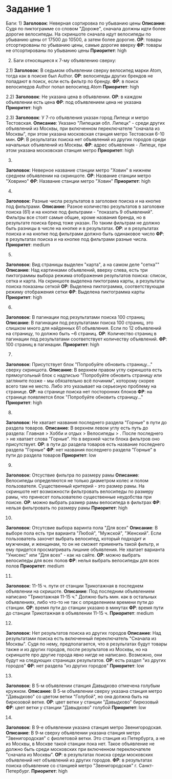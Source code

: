 # Задание 1

Баги:
1) 
__Заголовок__: Неверная сортировка по убыванию цены
__Описание__: Судя по пиктограмме со словом "Дороже", сначала должны идти более дорогие велосипеды. На скриншоте сначала идут велосипеды по убыванию цены от 17500 до 10500, а затем более дорогие.
__ОР__: товары отсортированы по убыванию цены, самые дорогие вверху
__ФР__: товары не отсортированы по убыванию цены
__Приоритет__: high

2) Баги относящиеся к 7-му объявлению сверху:

2.1) __Заголовок__: В седьмом объявлении сверху велосипед марки Atom, тогда как в поиске был Author.
__ОР__: велосипеды других брендов не попадают в поиск, если есть фильтр по бренду.
__ФР__: в поиск велосипедов Author попал велосипед Atom
__Приоритет__: high

2.2) __Заголовок__: Не указана цена в объявлении.
__ОР__: в каждом объявлении есть цена
__ФР__: под объявлением цена не указана
__Приоритет__: high

2.3) 
__Заголовок__: У 7-го объявления указан город Липецк и метро Тестовская.
__Описание__: Указано "Липецкая обл. Липецк" - среди других объявлений из Москвы, при включенном переключателе "сначала из Москвы", при этом указана московская станция метро Тестовская 6-10 мин. 
__ОР__: В результатах поиска нет объявлений из других городов среди начальных объявлений из Москвы.
__ФР__: адрес объявления - Липецк, при этом указана московская станция метро
__Приоритет__: high

3) 
__Заголовок__: Неверное название станции метро "Ховин" в нижнем среднем объявлении на скриншоте.
__ОР__: Название станции метро "Ховрино"
__ФР__: Название станции метро "Ховин"
__Приоритет__: high

4)
__Заголовок__: Разные числа результатов в заголовке поиска и на кнопке под фильтрами.
__Описание__: Разное количество результатов в заголовке поиска (61) и на кнопке под фильтрами - "показать 9 объявлений". Фильтры все стоят самые общие, кроме названия бренда, но в результате поиска бренд тоже указан. По таким фильтрам не должно быть разницы в числе на кнопке и в результатах. 
__ОР__: и в результатах поиска и на кнопке под фильтрами должно быть одинаковое число
__ФР__: в результатах поиска и на кнопке под фильтрами разные числа.
__Приоритет__: medium


5) 
__Заголовок__: Вид страницы выделен "карта", а на самом деле "сетка""
__Описание__: Над картинками объявлений, вверху слева, есть три пиктограммы выбора режима отображения результатов поиска: список, сетка и карта. На скриншоте выделена пиктограма карты, а результаты поиска показаны сеткой 
__ОР__: Выделена пиктограмма, соответствующая режиму отображения сетки
__ФР__: Выделена пиктограмма карты
__Приоритет__: high


6) 
__Заголовок__: В пагинации под результатами поиска 100 страниц
__Описание__: В пагинации под результатами поиска 100 страниц, это слишком много для найденных 61 объявления. Если по 12 объявлений на страницу, то должно быть ~6 страниц.
__ОР__: Количество страниц в пагинации под результатами соответствует количеству объявлений. 
__ФР__: 100 страниц в пагинации.
__Приоритет__: high

7) 
__Заголовок__: Присутствует блок "Попробуйте обновить страницу..." сверху скриншота.
__Описание__: В верхнем правом углу скриншота есть прямоугольный блок с надписью "Попробуйте обновить страницу или загляните позже - мы обязательно всё починим", которому скорее всего там не место. Либо это указывает на серьезную проблему на странице.
__ОР__: на странице поиска нет посторонних блоков
__ФР__: на странице появляется блок "Попробуйте обновить страницу..."
__Приоритет__: high

8) 
__Заголовок__: Не хватает названия  последнего раздела "Горные" в пути до раздела товаров.
__Описание__: В верхнем левом углу есть путь до раздела:
Главная > Хобби и отдых > Велосипеды > . После последнего > не хватает слова "Горные". Но в верхней части блока фильтров оно присутствует.
__ОР__: в пути до раздела товаров есть название последнего раздела "Горные"
__ФР__: нет названия последнего раздела "Горные" в пути до раздела товаров
__Приоритет__: low

9) 
__Заголовок__: Отсуствие фильтра по размеру рамы
__Описание__: Велосипеды определяются не только диаметром колес и полом пользователя. Существенный критерий - это размер рамы. На скриншоте нет возможности фильтровать велосипеды по размеру рамы, что принесет пользователю существенные неудобства при поиске.
__ОР__: можно выбрать размер рамы велосипеда в фильтрах
__ФР__: нельзя фильтровать по размеру рамы
__Приоритет__: high

10) 
__Заголовок__: Отсутсвие выбора варинта пола "Для всех"
__Описание__: В выборе пола есть три варианта "Любой", "Мужской", "Женский". Если пользователь захочет выбрать велосипед, который подходит и мужчинам, и женщинам, то он не сможет применить такой фильтр, и ему придется просматривать лишние объявления. Не хватает варианта "Унисекс" или "Для всех" - как на сайте.
__ОР__: можно выбрать велосипеды для всех полов
__ФР__: нелья выбрать велосипеды для всех полов
__Приоритет__: medium

11) 
__Заголовок__: 11-15 ч. пути от станции Трикотажная в последнем объявлении на скришоте.
__Описание__: Под последним объявлением написано "Трикотажная 11-15 ч."
Должно быть мин. как в остальных объявлениях, либо что-то не так с определением времени пути до станции.
__ОР__: время пути до станции указано в минутах
__ФР__: время пути до станции Трикотажная в объявлении 11-15 ч.
__Приоритет__: medium

12) 
__Заголовок__: Нет результатов поиска из других городов
__Описание__: Над результатами поиска есть включенный переключатель "Сначала из Москвы". Судя по нему, предполагается, что в результатах будут товары также и из других городов, после результатов из Москвы, но на скриншоте про другие города явно нигде не написано. Возможно, они будут на следующих страницах результатов.
__ОР__: есть раздел "из других городов"
__ФР__: нет раздела "из других городов"
__Приоритет__: low

13) 
__Заголовок__: В 5-м объявлении станция Давыдково отмечена голубым кружком.
__Описание__: В 5-м объявлении сверху указана станция метро "Давыдково" со цветом ветки "Голубой", но она должна быть на бирюзовой ветке.
__ОР__: цвет ветки у станции "Давыдково" бирюзовый
__ФР__: цвет ветки у станции "Давыдково" голубой
__Приоритет__: low

14) 
__Заголовок__: В 9-е объявлении указана станция метро Звенигородская.
__Описание__: В 9-м сверху объявлении указана станция метро "Звенигородская" с фиолетовой ветки. Это станция из Петербурга, а не из Москвы, в Москве такой станции пока нет. Такое объявление не должно быть среди московских при включенном переключателе "сначала из Москвы".
__ОР__: в результатах поиска среди московских объявлений нет объявлений из других городов.
__ФР__: в результатах поиска объявление со станцией метро "Звенигородская" г. Санкт-Петербург.
__Приоритет__: high